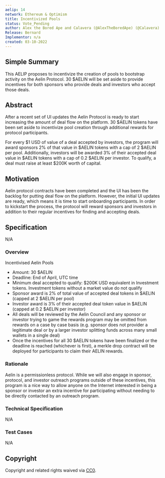 ```yaml
---
aelip: 14
network: Ethereum & Optimism
title: Incentivized Pools
status: Vote_Pending
author: Alex the Bored Ape and Calavera (@AlexTheBoredApe) (@Calavera)
Release: Bernard
Implementor: n/a
created: 03-10-2022
---
```


## Simple Summary

<!--"If you can't explain it simply, you don't understand it well enough." Simply describe the outcome the proposed changes intends to achieve. This should be non-technical and accessible to a casual community member.-->

This AELIP proposes to incentivize the creation of pools to bootstrap activity on the Aelin Protocol. 30 $AELIN will be set aside to provide incentives for both sponsors who provide deals and investors who accept those deals.

## Abstract

<!--A short (~200 word) description of the proposed change, the abstract should clearly describe the proposed change. This is what *will* be done if the AELIP is implemented, not *why* it should be done or *how* it will be done. If the AELIP proposes deploying a new contract, write, "we propose to deploy a new contract that will do x".-->

After a recent set of UI updates the Aelin Protocol is ready to start increasing the amount of deal flow on the platform. 30 $AELIN tokens have been set aside to incentivize pool creation through additional rewards for protocol participants.

For every $1 USD of value of a deal accepted by investors, the program will award sponsors 2% of that value in $AELIN tokens with a cap of 2 $AELIN per pool. Additionally, investors will be awarded 3% of their accepted deal value in $AELIN tokens with a cap of 0.2 $AELIN per investor. To qualify, a deal must raise at least $200K worth of capital.

## Motivation

<!--This is the problem statement. This is the *why* of the AELIP. It should clearly explain *why* the current state of the protocol is inadequate.  It is critical that you explain *why* the change is needed, if the AELIP proposes changing how something is calculated, you must address *why* the current calculation is inaccurate or wrong. This is not the place to describe how the AELIP will address the issue!-->

Aelin protocol contracts have been completed and the UI has been the backlog for putting deal flow on the platform. However, the initial UI updates are ready, which means it is time to start onboarding participants. In order to kickstart the process, the protocol will reward sponsors and investors in addition to their regular incentives for finding and accepting deals.

## Specification

N/A

### Overview

<!--This is a high-level overview of *how* the AELIP will solve the problem. The overview should clearly describe how the new feature will be implemented.-->

Incentivised Aelin Pools

- Amount: 30 $AELIN
- Deadline: End of April, UTC time
- Minimum deal accepted to qualify: $200K USD equivalent in Investment tokens. Investment tokens without a market value do not qualify
- Sponsor award is 2% of total value of accepted deal tokens in $AELIN (capped at 2 $AELIN per pool)
- Investor award is 3% of their accepted deal token value in $AELIN (capped at 0.2 $AELIN per investor)
- All deals will be reviewed by the Aelin Council and any sponsor or investor trying to game the rewards program may be omitted from rewards on a case by case basis (e.g. sponsor does not provider a legitimate deal or by a larger investor splitting funds across many small wallets in a single deal)
- Once the incentives for all 30 $AELIN tokens have been finalized or the deadline is reached (whichever is first), a merkle drop contract will be deployed for participants to claim their AELIN rewards.

### Rationale

<!--This is where you explain the reasoning behind how you propose to solve the problem. Why did you propose to implement the change in this way, what were the considerations and trade-offs. The rationale fleshes out what motivated the design and why particular design decisions were made. It should describe alternate designs that were considered and related work. The rationale may also provide evidence of consensus within the community, and should discuss important objections or concerns raised during discussion.-->

Aelin is a permissionless protocol. While we will also engage in sponsor, protocol, and investor outreach programs outside of these incentives, this program is a nice way to allow anyone on the Internet interested in being a sponsor or investor an extra incentive for participating without needing to be directly contacted by an outreach program.

### Technical Specification

<!--The technical specification should outline the public API of the changes proposed. That is, changes to any of the interfaces Synthetix currently exposes or the creations of new ones.-->

N/A

### Test Cases

<!--Test cases for an implementation are mandatory for AELIPs but can be included with the implementation..-->

N/A

## Copyright

Copyright and related rights waived via [CC0](https://creativecommons.org/publicdomain/zero/1.0/).
